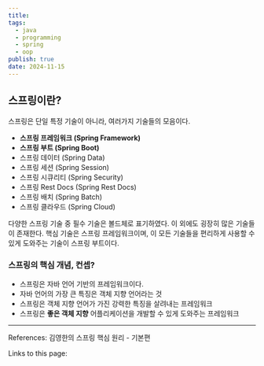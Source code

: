 ```yaml
---
title: 
tags:
  - java
  - programming
  - spring
  - oop
publish: true
date: 2024-11-15
---
```

## 스프링이란?
스프링은 단일 특정 기술이 아니라, 여러가지 기술들의 모음이다.

- **스프링 프레임워크 (Spring Framework)**
- **스프링 부트 (Spring Boot)**
- 스프링 데이터 (Spring Data)
- 스프링 세션 (Spring Session)
- 스프링 시큐리티 (Spring Security)
- 스프링 Rest Docs (Spring Rest Docs)
- 스프링 배치 (Spring Batch)
- 스프링 클라우드 (Spring Cloud)

다양한 스프링 기술 중 필수 기술은 볼드체로 표기하였다. 이 외에도 굉장히 많은 기술들이 존재한다.
핵심 기술은 스프링 프레임워크이며, 이 모든 기술들을 편리하게 사용할 수 있게 도와주는 기술이 스프링 부트이다.

### 스프링의 핵심 개념, 컨셉?
- 스프링은 자바 언어 기반의 프레임워크이다.
- 자바 언어의 가장 큰 특징은 객체 지향 언어라는 것
- 스프링은 객체 지향 언어가 가진 강력한 특징을 살려내는 프레임워크
- 스프링은 **좋은 객체 지향** 어플리케이션을 개발할 수 있게 도와주는 프레임워크



---
References: 김영한의 스프링 핵심 원리 - 기본편

Links to this page: 